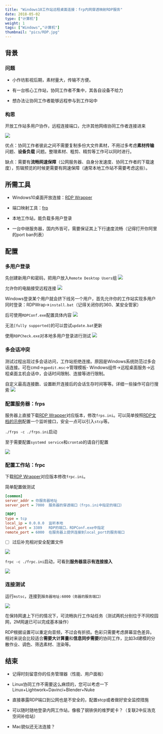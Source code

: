 ```yaml
---
title: "Windows10工作站远程桌面连接：frp内网穿透映射RDP服务"
date: 2018-05-02
type: ["计算机"]
weight: 1
tags: ["Windows","计算机"]
thumbnail: "pics/RDP.jpg"
---
```


## 背景
### 问题
- 小作坊影视后期，素材量大，传输不方便。

- 有一台核心工作站，协同工作者不集中，其各自设备不给力

- 想办法让协同工作者能够远程参与到工作站中

### 构思

开放工作站多用户协作，远程连接端口，允许其他网络协同工作者连接进来

![](/pics/RDP/RDP.png)

优点：协同工作者彼此之间不需要复制多份大文件素材，不用过多考虑**素材传输** 问题、**设备负载** 问题。整理素材、粗剪、精剪等工作可以同时进行。

缺点：需要有**流畅网速保障**（公网服务器、自身分发速度、协同工作者的下载速度），剪辑预览的时候更需要有网速保障（通常本地工作站不需要考虑这些）。


## 所需工具
- Windows10桌面开放连接：[RDP Wrapper](https://github.com/stascorp/rdpwrap)

- 端口映射工具：[frp](https://github.com/fatedier/frp)

- 本地工作站，能负载多用户登录

- 一台中继服务器，国内外皆可，需要保证其上下行速度流畅（记得打开你阿里的port ban列表）

## 配置
### 多用户登录
先创建新用户和密码，把用户放入``Remote Desktop Users``组
![](/pics/RDP/RDP00.0.png)

允许你的电脑接受远程连接
![](/pics/RDP/RDP00.1.png)

Windows登录某个用户就会挤下线另一个用户，首先允许你的工作站实现多用户同时登录：RDPWrap->``install.bat``（记得关闭你的360、某安全管家）

后可使用``RDPConf.exe``配置具体内容
![](/pics/RDP/RDP00.png)

无法``[fully supported]``的可以尝试``update.bat``更新

使用``RDPCheck.exe``对本地多用户登录进行测试
![](/pics/RDP/RDP01.png)

### 多会话冲突
测试过程出现过多会话访问，工作站拒绝连接。原因是Windows系统防范过多会话连接。可在cmd->``gpedit.msc``->管理模板- Windows组件->远程桌面服务->远程桌面主机会话中，会话时间限制、连接等进行限制。

自定义最高连接数、设置断开连接后的会话生存时间等等。详细一些操作可自行搜索
![](/pics/RDP/RDP02.png)

### 配置服务器：frps
服务器上直接下载[RDP Wrapper](https://github.com/stascorp/rdpwrap)对应版本，修改``frps.ini``。可以简单按照[RDP文档的示例](https://github.com/fatedier/frp/blob/master/README_zh.md)配置一个监听接口，安全一点可以引入``stcp``等。

``./frps -c ./frps.ini``启动

至于需要配置``systemd service``和``crontab``的请自行配置

![](/pics/RDP/RDP03.png)

### 配置工作站：frpc
下载[RDP Wrapper](https://github.com/stascorp/rdpwrap)对应版本修改``frpc.ini``。

简单配置做测试
```ini
[common]
server_addr = 你服务器地址
server_port = 7000  服务器的穿透端口（frps.ini中指定的端口）

[RDP]
type = tcp
local_ip = 0.0.0.0  监听本地
local_port = 3389   RDP的端口，RDPConf.exe中指定
remote_port = 6000  在服务器上提供连接到local_port的服务端口
```

- [ ] 过后补充相对安全配置文件

![](/pics/RDP/RDP04.png)

``frpc -c ./frpc.ini``启动，可看到**服务器显示有连接接入**

![](/pics/RDP/RDP05.png)

### 连接测试

运行``mstsc``，连接到``服务器地址:6000（务器的服务端口）``

![](/pics/RDP/RDP06.png)

在保持网速上下行的情况下，可流畅执行工作站任务（测试两机分别位于不同校园网，2M网速已可以完成基本操作）

RDP根据设置可以重定向音频，不过会有折损。色彩只需要考虑屏幕显色差异。相对来说会比较适合**需要大计算量**和**信息同步需要**的协同工作，比如3d建模的分散作业、调色、筛选素材、渲染等。

## 结束

- 记得时刻留意你的任务管理器（性能、用户面板）

- Linux协同工作不需要这么麻烦的，您可以考虑一下Linux+Lightwork+Davinci+Blender+Nuke

- 直接暴露RDP端口到公网也是不安全的，配置stcp或者做好安全监控措施

- 可以随时随地登录内网工作站，像极了钢铁侠的维罗妮卡？（复联2中反浩克空间补给站）

- Mac貌似还无法连接？
